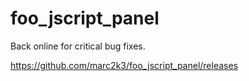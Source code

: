 # foo_jscript_panel

Back online for critical bug fixes.

https://github.com/marc2k3/foo_jscript_panel/releases
